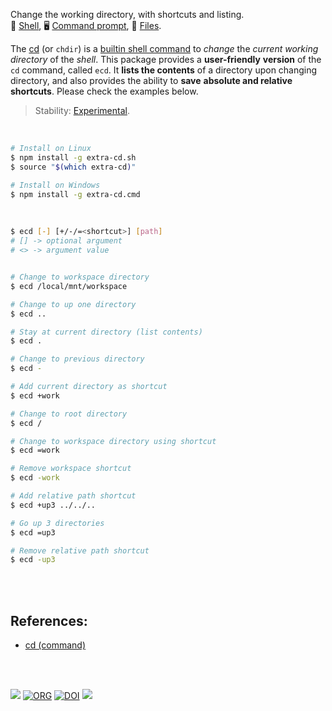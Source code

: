 Change the working directory, with shortcuts and listing.<br>
🐚 [Shell](https://www.npmjs.com/package/extra-cd.sh),
🖥️ [Command prompt](https://www.npmjs.com/package/extra-cd.cmd),
📜 [Files](https://unpkg.com/extra-cd.sh/).

The [cd] (or `chdir`) is a [builtin shell command] to *change* the *current*
*working directory* of the *shell*. This package provides a **user-friendly**
**version** of the `cd` command, called `ecd`. It **lists the contents** of a
directory upon changing directory, and also provides the ability to **save**
**absolute and relative shortcuts**. Please check the examples below.

> Stability: [Experimental](https://www.youtube.com/watch?v=L1j93RnIxEo).

[cd]: https://en.wikipedia.org/wiki/Cd_(command)
[builtin shell command]: https://en.wikipedia.org/wiki/Shell_builtin


<br>

```bash
# Install on Linux
$ npm install -g extra-cd.sh
$ source "$(which extra-cd)"

# Install on Windows
$ npm install -g extra-cd.cmd
```

<br>

```bash
$ ecd [-] [+/-/=<shortcut>] [path]
# [] -> optional argument
# <> -> argument value


# Change to workspace directory
$ ecd /local/mnt/workspace

# Change to up one directory
$ ecd ..

# Stay at current directory (list contents)
$ ecd .

# Change to previous directory
$ ecd -

# Add current directory as shortcut
$ ecd +work

# Change to root directory
$ ecd /

# Change to workspace directory using shortcut
$ ecd =work

# Remove workspace shortcut
$ ecd -work

# Add relative path shortcut
$ ecd +up3 ../../..

# Go up 3 directories
$ ecd =up3

# Remove relative path shortcut
$ ecd -up3
```

<br>
<br>


## References:

- [cd (command)](https://en.wikipedia.org/wiki/Cd_(command))

<br>
<br>


[![](https://img.youtube.com/vi/aZ1Zp3gNcEI/maxresdefault.jpg)](https://www.youtube.com/watch?v=aZ1Zp3gNcEI)
[![ORG](https://img.shields.io/badge/org-nodef-green?logo=Org)](https://nodef.github.io)
[![DOI](https://zenodo.org/badge/143084625.svg)](https://zenodo.org/badge/latestdoi/143084625)
![](https://ga-beacon.deno.dev/G-RC63DPBH3P:SH3Eq-NoQ9mwgYeHWxu7cw/github.com/nodef/extra-cd)
